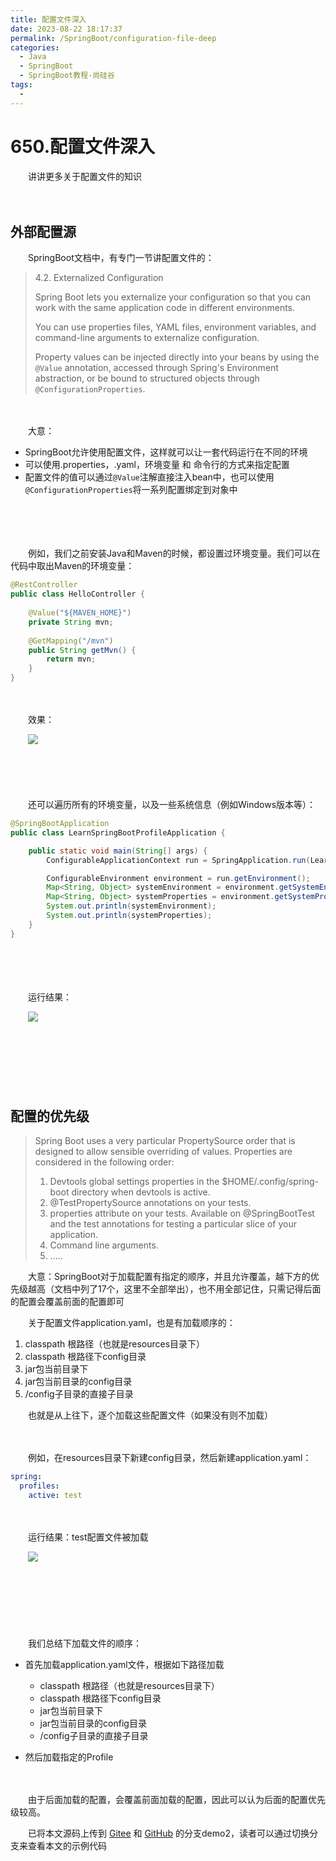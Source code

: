 ```yaml
---
title: 配置文件深入
date: 2023-08-22 18:17:37
permalink: /SpringBoot/configuration-file-deep
categories:
  - Java
  - SpringBoot
  - SpringBoot教程-尚硅谷
tags:
  - 
---
```

# 650.配置文件深入

　　讲讲更多关于配置文件的知识
<!-- more -->
　　‍

## 外部配置源

　　SpringBoot文档中，有专门一节讲配置文件的：

> 4.2. Externalized Configuration
>
> Spring Boot lets you externalize your configuration so that you can work with the same application code in different environments. 
>
> You can use properties files, YAML files, environment variables, and command-line arguments to externalize configuration.
>
>  Property values can be injected directly into your beans by using the `@Value`​ annotation, accessed through Spring's Environment abstraction, or be bound to structured objects through `@ConfigurationProperties`​.

　　‍

　　大意：

* SpringBoot允许使用配置文件，这样就可以让一套代码运行在不同的环境
* 可以使用.properties，.yaml，环境变量 和 命令行的方式来指定配置
* 配置文件的值可以通过`@Value`​注解直接注入bean中，也可以使用`@ConfigurationProperties`​将一系列配置绑定到对象中

　　‍

　　‍

　　例如，我们之前安装Java和Maven的时候，都设置过环境变量。我们可以在代码中取出Maven的环境变量：

```Java
@RestController
public class HelloController {
  
    @Value("${MAVEN_HOME}")
    private String mvn;
  
    @GetMapping("/mvn")
    public String getMvn() {
        return mvn;
    }
}
```

　　‍

　　效果：

　　​![](https://image.peterjxl.com/blog/image-20230817214320-5tvj7h3.png)​

　　‍

　　‍

　　还可以遍历所有的环境变量，以及一些系统信息（例如Windows版本等）：

```Java
@SpringBootApplication
public class LearnSpringBootProfileApplication {

	public static void main(String[] args) {
		ConfigurableApplicationContext run = SpringApplication.run(LearnSpringBootProfileApplication.class, args);

		ConfigurableEnvironment environment = run.getEnvironment();
		Map<String, Object> systemEnvironment = environment.getSystemEnvironment();
		Map<String, Object> systemProperties = environment.getSystemProperties();
		System.out.println(systemEnvironment);
		System.out.println(systemProperties);
	}
}
```

　　‍

　　‍

　　运行结果：

　　​![](https://image.peterjxl.com/blog/image-20230817214626-2y363ck.png)​

　　‍

　　‍

　　‍

## 配置的优先级

> Spring Boot uses a very particular PropertySource order that is designed to allow sensible overriding of values. Properties are considered in the following order:
>
> 1. Devtools global settings properties in the $HOME/.config/spring-boot directory when devtools is active.
> 2. @TestPropertySource annotations on your tests.
> 3. properties attribute on your tests. Available on @SpringBootTest and the test annotations for  testing a particular slice of your application.
> 4. Command line arguments.
> 5. .....

　　大意：SpringBoot对于加载配置有指定的顺序，并且允许覆盖，越下方的优先级越高（文档中列了17个，这里不全部举出），也不用全部记住，只需记得后面的配置会覆盖前面的配置即可

　　关于配置文件application.yaml，也是有加载顺序的：

1. classpath 根路径（也就是resources目录下）
2. classpath 根路径下config目录
3. jar包当前目录下
4.  jar包当前目录的config目录
5.  /config子目录的直接子目录

　　也就是从上往下，逐个加载这些配置文件（如果没有则不加载）

　　‍

　　例如，在resources目录下新建config目录，然后新建application.yaml：

```yaml
spring:
  profiles:
    active: test
```

　　‍

　　运行结果：test配置文件被加载

　　​![](https://image.peterjxl.com/blog/image-20230818105904-ctfkvxn.png)

　　‍

　　‍

　　​

　　我们总结下加载文件的顺序：

* 首先加载application.yaml文件，根据如下路径加载

  * classpath 根路径（也就是resources目录下）
  * classpath 根路径下config目录
  * jar包当前目录下
  * jar包当前目录的config目录
  * /config子目录的直接子目录
* 然后加载指定的Profile

　　‍

　　由于后面加载的配置，会覆盖前面加载的配置，因此可以认为后面的配置优先级较高。

　　已将本文源码上传到 [Gitee](https://gitee.com/peterjxl/LearnSpringBoot-Profile) 和 [GitHub](https://github.com/Peter-JXL/LearnSpringBoot-Profile) 的分支demo2，读者可以通过切换分支来查看本文的示例代码

　　‍

　　‍

　　‍

　　‍

　　‍
